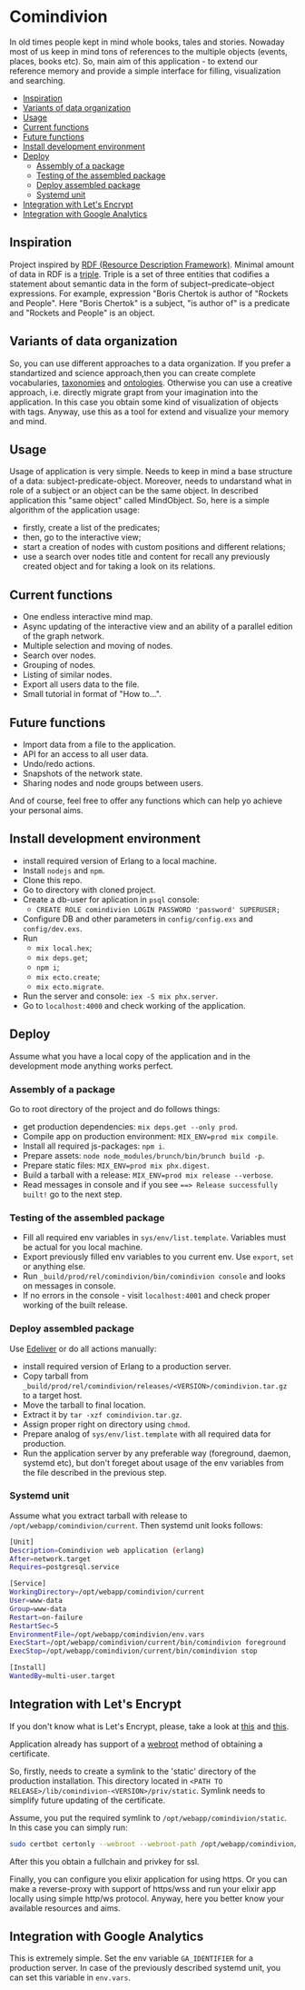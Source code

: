 # Comindivion

In old times people kept in mind whole books, tales and stories. Nowaday most of us keep in mind tons of references to the multiple objects (events, places, books etc). So, main aim of this application - to extend our reference memory and provide a simple interface for filling, visualization and searching.

* [Inspiration](#inspiration)
* [Variants of data organization](#variants-of-data-organization)
* [Usage](#usage)
* [Current functions](#current-functions)
* [Future functions](#future-functions)
* [Install development environment](#install-development-environment)
* [Deploy](#deploy)
  * [Assembly of a package](#assembly-of-a-package)
  * [Testing of the assembled package](#testing-of-the-assembled-package)
  * [Deploy assembled package](#deploy-assembled-package)
  * [Systemd unit](#systemd-unit)
* [Integration with Let's Encrypt](#integration-with-lets-encrypt)
* [Integration with Google Analytics](#integration-with-google-analytics)

## Inspiration
Project inspired by [RDF (Resource Description Framework)](https://en.wikipedia.org/wiki/Resource_Description_Framework). Minimal amount of data in RDF is a [triple](https://en.wikipedia.org/wiki/Semantic_triple). Triple is a set of three entities that codifies a statement about semantic data in the form of subject–predicate–object expressions. For example, expression "Boris Chertok is author of "Rockets and People". Here "Boris Chertok" is a subject, "is author of" is a predicate and "Rockets and People" is an object.

## Variants of data organization
So, you can use different approaches to a data organization. If you prefer a standartized and science approach,then you can create complete vocabularies, [taxonomies](https://en.wikipedia.org/wiki/Taxonomy_(general)) and [ontologies](https://en.wikipedia.org/wiki/Ontology_(information_science)). Otherwise you can use a creative approach, i.e. directly migrate grapt from your imagination into the application. In this case you obtain some kind of visualization of objects with tags. Anyway, use this as a tool for extend and visualize your memory and mind.

## Usage
Usage of application is very simple. Needs to keep in mind a base structure of a data: subject-predicate-object. Moreover, needs to undarstand what in role of a subject or an object can be the same object. In described application this "same object" called MindObject. So, here is a simple algorithm of the application usage:
- firstly, create a list of the predicates;
- then, go to the interactive view;
- start a creation of nodes with custom positions and different relations;
- use a search over nodes title and content for recall any previously created object and for taking a look on its relations.

## Current functions
- One endless interactive mind map.
- Async updating of the interactive view and an ability of a parallel edition of the graph network.
- Multiple selection and moving of nodes.
- Search over nodes.
- Grouping of nodes.
- Listing of similar nodes.
- Export all users data to the file.
- Small tutorial in format of "How to...".

## Future functions
- Import data from a file to the application.
- API for an access to all user data.
- Undo/redo actions.
- Snapshots of the network state.
- Sharing nodes and node groups between users.

And of course, feel free to offer any functions which can help yo achieve your personal aims.

## Install development environment
- install required version of Erlang to a local machine.
- Install `nodejs` and `npm`.
- Clone this repo.
- Go to directory with cloned project.
- Create a db-user for aplication in `psql` console:
  - `CREATE ROLE comindivion LOGIN PASSWORD 'password' SUPERUSER;`
- Configure DB and other parameters in `config/config.exs` and `config/dev.exs`.
- Run
  - `mix local.hex`;
  - `mix deps.get`;
  - `npm i`;
  - `mix ecto.create`;
  - `mix ecto.migrate`.
- Run the server and console: `iex -S mix phx.server`.
- Go to `localhost:4000` and check working of the application.

## Deploy
Assume what you have a local copy of the application and in the development mode anything works perfect.

### Assembly of a package
Go to root directory of the project and do follows things:
- get production dependencies: `mix deps.get --only prod`.
- Compile app on production environment: `MIX_ENV=prod mix compile`.
- Install all required js-packages: `npm i`.
- Prepare assets: `node node_modules/brunch/bin/brunch build -p`.
- Prepare static files: `MIX_ENV=prod mix phx.digest`.
- Build a tarball with a release: `MIX_ENV=prod mix release --verbose`.
- Read messages in console and if you see `==> Release successfully built!` go to the next step.

### Testing of the assembled package
- Fill all required env variables in `sys/env/list.template`. Variables must be actual for you local machine.
- Export previously filled env variables to you current env. Use `export`, `set` or anything else.
- Run `_build/prod/rel/comindivion/bin/comindivion console` and looks on messages in console.
- If no errors in the console - visit `localhost:4001` and check proper working of the built release.

### Deploy assembled package
Use [Edeliver](https://github.com/edeliver/edeliver) or do all actions manually:
- install required version of Erlang to a production server.
- Copy tarball from `_build/prod/rel/comindivion/releases/<VERSION>/comindivion.tar.gz` to a target host.
- Move the tarball to final location.
- Extract it by `tar -xzf comindivion.tar.gz`.
- Assign proper right on directory using `chmod`.
- Prepare analog of `sys/env/list.template` with all required data for production.
- Run the application server by any preferable way (foreground, daemon, systemd etc), but don't foreget about usage of the env variables from the file described in the previous step.

### Systemd unit
Assume what you extract tarball with release to `/opt/webapp/comindivion/current`. Then systemd unit looks follows:
```bash
[Unit]
Description=Comindivion web application (erlang)
After=network.target
Requires=postgresql.service

[Service]
WorkingDirectory=/opt/webapp/comindivion/current
User=www-data
Group=www-data
Restart=on-failure
RestartSec=5
EnvironmentFile=/opt/webapp/comindivion/env.vars
ExecStart=/opt/webapp/comindivion/current/bin/comindivion foreground
ExecStop=/opt/webapp/comindivion/current/bin/comindivion stop

[Install]
WantedBy=multi-user.target
```

## Integration with Let's Encrypt
If you don't know what is Let's Encrypt, please, take a look at [this](https://en.wikipedia.org/wiki/Let%27s_Encrypt) and [this](https://letsencrypt.org/).

Application already has support of a [webroot](https://certbot.eff.org/docs/using.html#webroot) method of obtaining a certificate.

So, firstly, needs to create a symlink to the 'static' directory of the production installation. This directory located in `<PATH TO RELEASE>/lib/comindivion-<VERSION>/priv/static`. Symlink needs to simplify future updating of the certificate.

Assume, you put the required symlink to `/opt/webapp/comindivion/static`. In this case you can simply run:
```bash
sudo certbot certonly --webroot --webroot-path /opt/webapp/comindivion/static/ --renew-by-default -d <FULL_DOMAIN_NAME_OF_YOUR_PRODUCTION_SERVER>
```

After this you obtain a fullchain and privkey for ssl.

Finally, you can configure you elixir application for using https. Or you can make a reverse-proxy with support of https/wss and run your elixir app locally using simple http/ws protocol. Anyway, here you better know your available resources and aims.

## Integration with Google Analytics
This is extremely simple. Set the env variable `GA_IDENTIFIER` for a production server. In case of the previously described
systemd unit, you can set this variable in `env.vars`.
